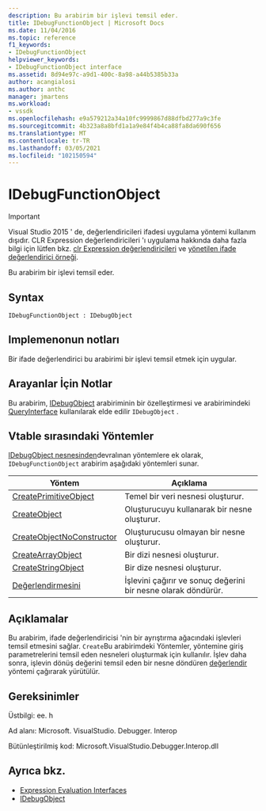 ```yaml
---
description: Bu arabirim bir işlevi temsil eder.
title: IDebugFunctionObject | Microsoft Docs
ms.date: 11/04/2016
ms.topic: reference
f1_keywords:
- IDebugFunctionObject
helpviewer_keywords:
- IDebugFunctionObject interface
ms.assetid: 8d94e97c-a9d1-400c-8a98-a44b5385b33a
author: acangialosi
ms.author: anthc
manager: jmartens
ms.workload:
- vssdk
ms.openlocfilehash: e9a579212a34a10fc9999867d88dfbd277a9c3fe
ms.sourcegitcommit: 4b323a8a8bfd1a1a9e84f4b4ca88fa8da690f656
ms.translationtype: MT
ms.contentlocale: tr-TR
ms.lasthandoff: 03/05/2021
ms.locfileid: "102150594"
---
```

# <a name="idebugfunctionobject"></a>IDebugFunctionObject
> [!IMPORTANT]
> Visual Studio 2015 ' de, değerlendiricileri ifadesi uygulama yöntemi kullanım dışıdır. CLR Expression değerlendiricileri 'ı uygulama hakkında daha fazla bilgi için lütfen bkz. [clr Expression değerlendiricileri](https://github.com/Microsoft/ConcordExtensibilitySamples/wiki/CLR-Expression-Evaluators) ve [yönetilen ifade değerlendirici örneği](https://github.com/Microsoft/ConcordExtensibilitySamples/wiki/Managed-Expression-Evaluator-Sample).

 Bu arabirim bir işlevi temsil eder.

## <a name="syntax"></a>Syntax

```
IDebugFunctionObject : IDebugObject
```

## <a name="notes-for-implementers"></a>Implemenonun notları
 Bir ifade değerlendirici bu arabirimi bir işlevi temsil etmek için uygular.

## <a name="notes-for-callers"></a>Arayanlar İçin Notlar
 Bu arabirim, [IDebugObject](../../../extensibility/debugger/reference/idebugobject.md) arabiriminin bir özelleştirmesi ve arabirimindeki [QueryInterface](/cpp/atl/queryinterface) kullanılarak elde edilir `IDebugObject` .

## <a name="methods-in-vtable-order"></a>Vtable sırasındaki Yöntemler
 [IDebugObject nesnesinden](../../../extensibility/debugger/reference/idebugobject.md)devralınan yöntemlere ek olarak, `IDebugFunctionObject` arabirim aşağıdaki yöntemleri sunar.

|Yöntem|Açıklama|
|------------|-----------------|
|[CreatePrimitiveObject](../../../extensibility/debugger/reference/idebugfunctionobject-createprimitiveobject.md)|Temel bir veri nesnesi oluşturur.|
|[CreateObject](../../../extensibility/debugger/reference/idebugfunctionobject-createobject.md)|Oluşturucuyu kullanarak bir nesne oluşturur.|
|[CreateObjectNoConstructor](../../../extensibility/debugger/reference/idebugfunctionobject-createobjectnoconstructor.md)|Oluşturucusu olmayan bir nesne oluşturur.|
|[CreateArrayObject](../../../extensibility/debugger/reference/idebugfunctionobject-createarrayobject.md)|Bir dizi nesnesi oluşturur.|
|[CreateStringObject](../../../extensibility/debugger/reference/idebugfunctionobject-createstringobject.md)|Bir dize nesnesi oluşturur.|
|[Değerlendirmesini](../../../extensibility/debugger/reference/idebugfunctionobject-evaluate.md)|İşlevini çağırır ve sonuç değerini bir nesne olarak döndürür.|

## <a name="remarks"></a>Açıklamalar
 Bu arabirim, ifade değerlendiricisi 'nin bir ayrıştırma ağacındaki işlevleri temsil etmesini sağlar. `Create`Bu arabirimdeki Yöntemler, yöntemine giriş parametrelerini temsil eden nesneleri oluşturmak için kullanılır. İşlev daha sonra, işlevin dönüş değerini temsil eden bir nesne döndüren [değerlendir](../../../extensibility/debugger/reference/idebugfunctionobject-evaluate.md) yöntemi çağırarak yürütülür.

## <a name="requirements"></a>Gereksinimler
 Üstbilgi: ee. h

 Ad alanı: Microsoft. VisualStudio. Debugger. Interop

 Bütünleştirilmiş kod: Microsoft.VisualStudio.Debugger.Interop.dll

## <a name="see-also"></a>Ayrıca bkz.
- [Expression Evaluation Interfaces](../../../extensibility/debugger/reference/expression-evaluation-interfaces.md)
- [IDebugObject](../../../extensibility/debugger/reference/idebugobject.md)
